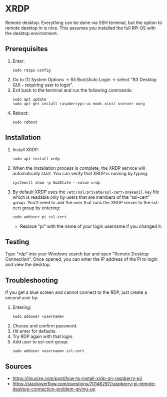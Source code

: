 # XRDP 
Remote desktop. Everything can be done via SSH terminal, but the option to remote desktop in is nice. This assumes you installed the full RPi OS with the desktop environment.
## Prerequisites
1. Enter:
    ```
    sudo raspi-config
    ```
2. Go to (1) System Options -> S5 Boot/Auto Login -> select "B3 Desktop GUI - requiring user to login".
3. Exit back to the terminal and run the following commands:
    ```
    sudo apt update
    sudo apt-get install raspberrypi-ui-mods xinit xserver-xorg
    ```
4. Reboot:
    ```
    sudo reboot
    ```
## Installation
1. Install XRDP:
    ```
    sudo apt install xrdp
    ```
2. When the installation process is complete, the XRDP service will automatically start. You can verify that XRDP is running by typing:
    ```
    systemctl show -p SubState --value xrdp
    ```
3. By default XRDP uses the `/etc/ssl/private/ssl-cert-snakeoil.key` file which is readable only by users that are members of the “ssl-cert” group. You’ll need to add the user that runs the XRDP server to the ssl-cert group by entering:
    ```
    sudo adduser pi ssl-cert
    ```
    - Replace "pi" with the name of your login username if you changed it.
## Testing
Type "rdp" into your Windows search bar and open "Remote Desktop Connection". Once opened, you can enter the IP address of the Pi to login and view the desktop. 
## Troubleshooting
If you get a blue screen and cannot connect to the RDP, just create a second user by:
1. Entering:
    ```
    sudo adduser <username>
    ```
2. Choose and confirm password.
3. Hit enter for defaults.
4. Try RDP again with that login.
5. Add user to ssl-cert group:
    ```
    sudo adduser <username> ssl-cert
    ```
## Sources
* https://linuxize.com/post/how-to-install-xrdp-on-raspberry-pi/
* https://stackoverflow.com/questions/70146297/raspberry-pi-remote-desktop-connection-problem-giving-up
